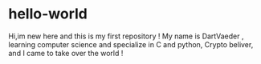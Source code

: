 # hello-world
Hi,im new here and this is my first repository ! 
My name is DartVaeder , learning computer science and specialize in C and python, Crypto beliver, and I came to take over the world ! 
